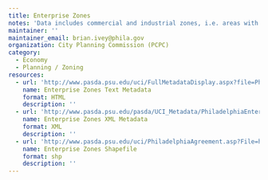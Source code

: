 ```yaml
---
title: Enterprise Zones
notes: 'Data includes commercial and industrial zones, i.e. areas with specific federal enterprise zone designation meant to attract and support businesses in blighted areas. Blighted areas are defined as meeting one of seven city mandated criteria, including unsafe, unsanitary and inadequate conditions; economically or socially undesirable land use; and faulty street and lot layout.'
maintainer: ''
maintainer_email: brian.ivey@phila.gov
organization: City Planning Commission (PCPC)
category:
  - Economy
  - Planning / Zoning
resources:
  - url: 'http://www.pasda.psu.edu/uci/FullMetadataDisplay.aspx?file=PhiladelphiaEnterpriseZones201201.xml'
    name: Enterprise Zones Text Metadata
    format: HTML
    description: ''
  - url: 'http://www.pasda.psu.edu/pasda/UCI_Metadata/PhiladelphiaEnterpriseZones201201.xml'
    name: Enterprise Zones XML Metadata
    format: XML
    description: ''
  - url: 'http://www.pasda.psu.edu/uci/PhiladelphiaAgreement.asp?File=http://www.pasda.psu.edu/philacity/data/PhiladelphiaEnterpriseZones201201.zip'
    name: Enterprise Zones Shapefile
    format: shp
    description: ''
---
```

